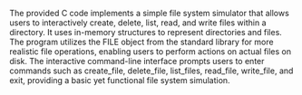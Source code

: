 The provided C code implements a simple file system simulator that allows users to interactively create, delete, list, read, and write files within a directory. It uses in-memory structures to represent directories and files. The program utilizes the FILE object from the standard library for more realistic file operations, enabling users to perform actions on actual files on disk. The interactive command-line interface prompts users to enter commands such as create_file, delete_file, list_files, read_file, write_file, and exit, providing a basic yet functional file system simulation.
